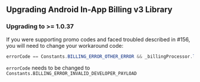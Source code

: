 ## Upgrading Android In-App Billing v3 Library

### Upgrading to >= 1.0.37

If you were supporting promo codes and faced troubled described in #156,
you will need to change your workaround code:

```java
errorCode == Constants.BILLING_ERROR_OTHER_ERROR && _billingProcessor.loadOwnedPurchasesFromGoogle() && _billingProcessor.isPurchased(SKU)
```

`errorCode` needs to be changed to `Constants.BILLING_ERROR_INVALID_DEVELOPER_PAYLOAD`
